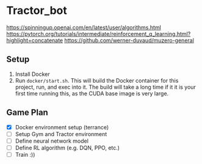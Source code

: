 # Tractor_bot

https://spinningup.openai.com/en/latest/user/algorithms.html
https://pytorch.org/tutorials/intermediate/reinforcement_q_learning.html?highlight=concatenate
https://github.com/werner-duvaud/muzero-general

## Setup
1. Install Docker
2. Run `docker/start.sh`. This will build the Docker container for this project, run, and exec into it. The build will take a long time if it it is your first time running this, as the CUDA base image is very large.

## Game Plan

- [x] Docker environment setup (terrance)
- [ ] Setup Gym and Tractor environment
- [ ] Define neural network model
- [ ] Define RL algorithm (e.g. DQN, PPO, etc.)
- [ ] Train :))
